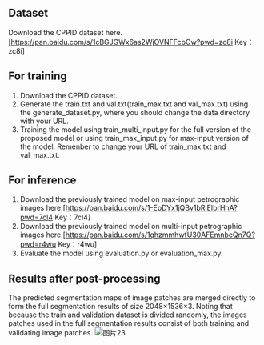 ## Dataset
Download the CPPID dataset here. [https://pan.baidu.com/s/1cBGJGWx6as2WjOVNFFcbOw?pwd=zc8i 
Key：zc8i]

## For training
1. Download the CPPID dataset.
2. Generate the train.txt and val.txt(train_max.txt and val_max.txt) using the generate_dataset.py, where you should change the data directory with your URL.
3. Training the model using train_multi_input.py for the full version of the proposed model or using train_max_input.py for max-input version of the model. Remenber to change your URL of train_max.txt and val_max.txt.

## For inference

1. Download the previously trained model on max-input petrographic images here.[https://pan.baidu.com/s/1-EpDYx1jQBv1bRiEIbrHhA?pwd=7cl4 
Key：7cl4]
2. Download the previously trained model on multi-input petrographic images here.[https://pan.baidu.com/s/1qhzmmhwfU30AFEmnbcQn7Q?pwd=r4wu 
Key：r4wu]
3. Evaluate the model using evaluation.py or evaluation_max.py.

## Results after post-processing
The predicted segmentation maps of image patches are merged directly to form the full segmentation results of size 2048×1536×3. Noting that because the train and validation dataset is divided randomly, the images patches used in the full segmentation results consist of both training and validating image patches. 
![图片23](https://user-images.githubusercontent.com/46095890/156997730-0e3bf266-d2ad-46c1-81cb-18a5276b9fc4.png)
